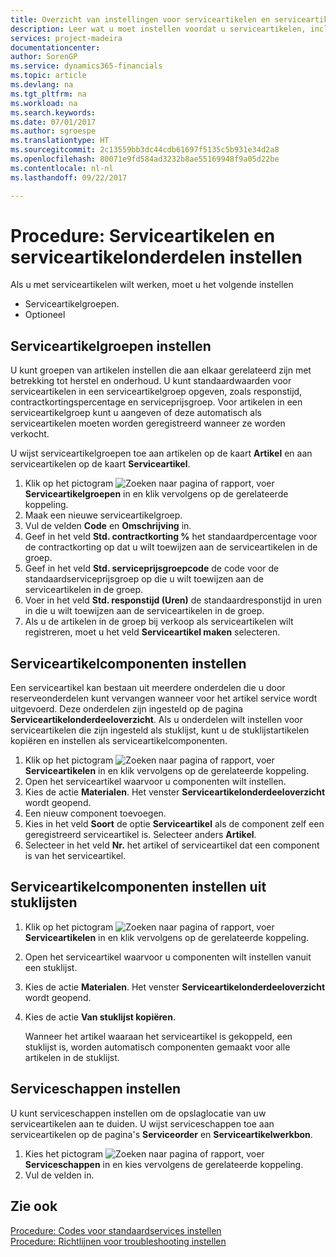 ```yaml
---
title: Overzicht van instellingen voor serviceartikelen en serviceartikelonderdelen | Microsoft Docs
description: Leer wat u moet instellen voordat u serviceartikelen, inclusief standaardwaarden voor onder andere de responstijd, het contractkortingspercentage en de serviceprijsgroep, kunt gebruiken.
services: project-madeira
documentationcenter: 
author: SorenGP
ms.service: dynamics365-financials
ms.topic: article
ms.devlang: na
ms.tgt_pltfrm: na
ms.workload: na
ms.search.keywords: 
ms.date: 07/01/2017
ms.author: sgroespe
ms.translationtype: HT
ms.sourcegitcommit: 2c13559bb3dc44cdb61697f5135c5b931e34d2a8
ms.openlocfilehash: 80071e9fd584ad3232b8ae55169948f9a05d22be
ms.contentlocale: nl-nl
ms.lasthandoff: 09/22/2017

---
```

# <a name="how-to-set-up-service-items-and-service-item-components"></a>Procedure: Serviceartikelen en serviceartikelonderdelen instellen
Als u met serviceartikelen wilt werken, moet u het volgende instellen

* Serviceartikelgroepen. 
* Optioneel

## <a name="to-set-up-service-item-groups"></a>Serviceartikelgroepen instellen
U kunt groepen van artikelen instellen die aan elkaar gerelateerd zijn met betrekking tot herstel en onderhoud. U kunt standaardwaarden voor serviceartikelen in een serviceartikelgroep opgeven, zoals responstijd, contractkortingspercentage en serviceprijsgroep. Voor artikelen in een serviceartikelgroep kunt u aangeven of deze automatisch als serviceartikelen moeten worden geregistreerd wanneer ze worden verkocht.  
  
U wijst serviceartikelgroepen toe aan artikelen op de kaart **Artikel** en aan serviceartikelen op de kaart **Serviceartikel**.  
  
1. Klik op het pictogram ![Zoeken naar pagina of rapport](media/ui-search/search_small.png "pictogram Zoeken naar pagina of rapport"), voer **Serviceartikelgroepen** in en klik vervolgens op de gerelateerde koppeling.  
2. Maak een nieuwe serviceartikelgroep.  
3. Vul de velden **Code** en **Omschrijving** in.  
4. Geef in het veld **Std. contractkorting %** het standaardpercentage voor de contractkorting op dat u wilt toewijzen aan de serviceartikelen in de groep.  
5. Geef in het veld **Std. serviceprijsgroepcode** de code voor de standaardserviceprijsgroep op die u wilt toewijzen aan de serviceartikelen in de groep.  
6. Voer in het veld **Std. responstijd (Uren)** de standaardresponstijd in uren in die u wilt toewijzen aan de serviceartikelen in de groep.  
7. Als u de artikelen in de groep bij verkoop als serviceartikelen wilt registreren, moet u het veld **Serviceartikel maken** selecteren.  

## <a name="to-set-up-service-item-components"></a>Serviceartikelcomponenten instellen
Een serviceartikel kan bestaan uit meerdere onderdelen die u door reserveonderdelen kunt vervangen wanneer voor het artikel service wordt uitgevoerd. Deze onderdelen zijn ingesteld op de pagina **Serviceartikelonderdeeloverzicht**. Als u onderdelen wilt instellen voor serviceartikelen die zijn ingesteld als stuklijst, kunt u de stuklijstartikelen kopiëren en instellen als serviceartikelcomponenten. 
  
1. Klik op het pictogram ![Zoeken naar pagina of rapport](media/ui-search/search_small.png "pictogram Zoeken naar pagina of rapport"), voer **Serviceartikelen** in en klik vervolgens op de gerelateerde koppeling. 
2. Open het serviceartikel waarvoor u componenten wilt instellen.  
3. Kies de actie **Materialen**. Het venster **Serviceartikelonderdeeloverzicht** wordt geopend.  
4. Een nieuw component toevoegen.  
5. Kies in het veld **Soort** de optie **Serviceartikel** als de component zelf een geregistreerd serviceartikel is. Selecteer anders **Artikel**.  
6. Selecteer in het veld **Nr.** het artikel of serviceartikel dat een component is van het serviceartikel.  

## <a name="to-set-up-service-item-components-from-a-bom"></a>Serviceartikelcomponenten instellen uit stuklijsten
1.  Klik op het pictogram ![Zoeken naar pagina of rapport](media/ui-search/search_small.png "pictogram Zoeken naar pagina of rapport"), voer **Serviceartikelen** in en klik vervolgens op de gerelateerde koppeling.  
2. Open het serviceartikel waarvoor u componenten wilt instellen vanuit een stuklijst.  
3. Kies de actie **Materialen**. Het venster **Serviceartikelonderdeeloverzicht** wordt geopend.  
4. Kies de actie **Van stuklijst kopiëren**.  
  
    Wanneer het artikel waaraan het serviceartikel is gekoppeld, een stuklijst is, worden automatisch componenten gemaakt voor alle artikelen in de stuklijst.  

## <a name="to-set-up-a-service-shelf"></a>Serviceschappen instellen
U kunt serviceschappen instellen om de opslaglocatie van uw serviceartikelen aan te duiden. U wijst serviceschappen toe aan serviceartikelen op de pagina's **Serviceorder** en **Serviceartikelwerkbon**.  
  
1. Kies het pictogram ![Zoeken naar pagina of rapport](media/ui-search/search_small.png "pictogram Zoeken naar pagina of rapport"), voer **Serviceschappen** in en kies vervolgens de gerelateerde koppeling.
2. Vul de velden in.

## <a name="see-also"></a>Zie ook
[Procedure: Codes voor standaardservices instellen](service-how-setup-service-coding.md)   
[Procedure: Richtlijnen voor troubleshooting instellen](service-how-setup-troubleshooting.md)
